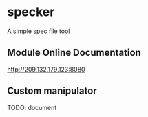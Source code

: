 # specker
A simple spec file tool

## Module Online Documentation

http://209.132.179.123:8080

## Custom manipulator
TODO: document

